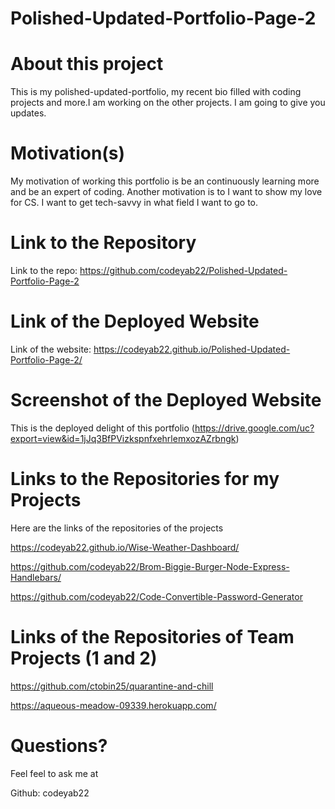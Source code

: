 # Polished-Updated-Portfolio-Page-2
# About this project
This is my polished-updated-portfolio, my recent bio filled with coding projects and more.I am working on the other projects. I am going to give you updates. 

# Motivation(s)

My motivation of working this portfolio is be an continuously learning more and be an expert of coding. Another 
motivation is to I want to show my love for CS.  I want to get tech-savvy in what field I want to go to. 


# Link to the Repository
Link to the repo: https://github.com/codeyab22/Polished-Updated-Portfolio-Page-2

# Link of the Deployed Website
Link of the website: https://codeyab22.github.io/Polished-Updated-Portfolio-Page-2/

# Screenshot of the Deployed Website
This is the deployed delight of this portfolio
(https://drive.google.com/uc?export=view&id=1jJq3BfPVizkspnfxehrlemxozAZrbngk)

# Links to the Repositories for my Projects
Here are the links of the repositories of the projects

https://codeyab22.github.io/Wise-Weather-Dashboard/

https://github.com/codeyab22/Brom-Biggie-Burger-Node-Express-Handlebars/

https://github.com/codeyab22/Code-Convertible-Password-Generator

# Links of the Repositories of Team Projects (1 and 2)

https://github.com/ctobin25/quarantine-and-chill

https://aqueous-meadow-09339.herokuapp.com/


# Questions?

Feel feel to ask me at

Github: codeyab22
